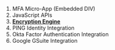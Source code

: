 1. MFA Micro-App (Embedded DIV)
1. JavaScript APIs
1. [**Encryption Engine**](https://github.com/openinfer/PrivateIdentity/wiki/Encryption-Engine-setup)
1. PING Identity Integration 
1. Okta Factor Authentication Integration 
1. Google GSuite Integration 

